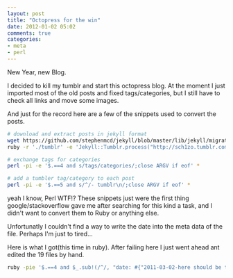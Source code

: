 ```yaml
---
layout: post
title: "Octopress for the win"
date: 2012-01-02 05:02
comments: true
categories: 
- meta
- perl
---
```

New Year, new Blog.

I decided to kill my tumblr and start this octopress blog. At the moment I 
just imported most of the old posts and fixed tags/categories, but I still 
have to check all links and move some images.

And just for the record here are a few of the snippets used to convert the
posts.

``` sh
# download and extract posts in jekyll format
wget https://github.com/stephenmcd/jekyll/blob/master/lib/jekyll/migrators/tumblr.rb
ruby -r './tumblr' -e 'Jekyll::Tumblr.process("http://sch1zo.tumblr.com",format="md")'

# exchange tags for categories
perl -pi -e '$.==4 and s/tags/categories/;close ARGV if eof' *

# add a tumbler tag/category to each post
perl -pi -e '$.==5 and s/^/- tumblr\n/;close ARGV if eof' *
```

yeah I know, Perl WTF!? These snippets just were the first thing google/stackoverflow gave me
after searching for this kind a task, and I didn't want to convert them to Ruby
or anything else.

Unfortunatly I couldn't find a way to write the date into the meta data of the
file. Perhaps I'm just to tired...

Here is what I got(this time in ruby). After failing here I just went ahead ant edited the 19 files
by hand.

``` sh
ruby -pie '$.==4 and $_.sub!(/^/, "date: #{"2011-03-02-here should be the current filename".match(/(\d{4}-\d{2}-\d{2}).*/)[1]}\n")' *
```
